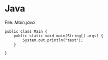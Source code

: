 # Java

File: _Main.java_
```
public class Main {
    public static void main(String[] args) {
        System.out.println("test");
    }

}
```
